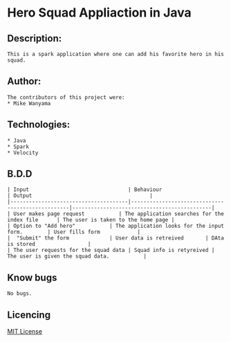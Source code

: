 # Hero Squad Appliaction in Java

## Description:
```
This is a spark application where one can add his favorite hero in his squad.
```

## Author:
```
The contributors of this project were:
* Mike Wanyama
```

## Technologies: 
```
* Java
* Spark
* Velocity 
```


## B.D.D
```
| Input                                | Behaviour                                        | Output                                      |
|--------------------------------------|--------------------------------------------------|---------------------------------------------|
| User makes page request           | The application searches for the index file      | The user is taken to the home page |
| Option to "Add hero"           | The application looks for the input form.        | User fills form            |
|  "Submit" the form             | User data is retreived       | DAta is stored                 |
| The user requests for the squad data | Squad info is retyreived | The user is given the squad data.           |
```

## Know bugs
```
No bugs.
```

## Licencing

[MIT License](https://choosealicense.com/licenses/mit/)
